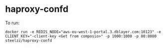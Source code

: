 # haproxy-confd

To run:
```
docker run -e REDIS_NODE="aws-eu-west-1-portal.3.dblayer.com:10123" -e CLIENT_KEY="-client-key <Get from composio>" -p 1000:1000 -p 80:8080 steelzz/haproxy-confd
```